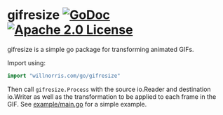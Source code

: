 # gifresize [![GoDoc](https://godoc.org/willnorris.com/go/gifresize?status.svg)](https://godoc.org/willnorris.com/go/gifresize) [![Apache 2.0 License](https://img.shields.io/badge/license-Apache%202.0-blue.svg?style=flat)](LICENSE)

gifresize is a simple go package for transforming animated GIFs.

Import using:

```go
import "willnorris.com/go/gifresize"
```

Then call `gifresize.Process` with the source io.Reader and destination
io.Writer as well as the transformation to be applied to each frame in the GIF.
See [example/main.go][] for a simple example.

[example/main.go]: ./example/main.go
